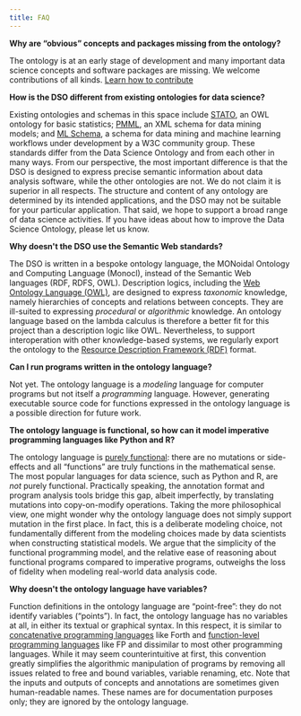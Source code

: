 ```yaml
---
title: FAQ
---
```


**Why are “obvious” concepts and packages missing from the ontology?**

The ontology is at an early stage of development and many important data science concepts and software packages are missing. We welcome contributions of all kinds. [Learn how to contribute](/help/contribute)

**How is the DSO different from existing ontologies for data science?**

Existing ontologies and schemas in this space include [STATO](http://stato-ontology.org/), an OWL ontology for basic statistics; [PMML](http://dmg.org/pmml/v4-3/GeneralStructure.html), an XML schema for data mining models; and [ML Schema](https://www.w3.org/community/ml-schema/), a schema for data mining and machine learning workflows under development by a W3C community group. These standards differ from the Data Science Ontology and from each other in many ways. From our perspective, the most important difference is that the DSO is designed to express precise semantic information about data analysis software, while the other ontologies are not. We do not claim it is superior in all respects. The structure and content of any  ontology are determined by its intended applications, and the DSO may not be suitable for your particular application. That said, we hope to support a broad range of data science activities. If you have ideas about how to improve the Data Science Ontology, please let us know.

**Why doesn't the DSO use the Semantic Web standards?**

The DSO is written in a bespoke ontology language, the MONoidal Ontology and Computing Language (Monocl), instead of the Semantic Web languages (RDF, RDFS, OWL). Description logics, including the [Web Ontology Language (OWL)](https://www.w3.org/TR/owl-primer/), are designed to express *taxonomic* knowledge, namely hierarchies of concepts and relations between concepts. They are ill-suited to expressing *procedural* or *algorithmic* knowledge. An ontology language based on the lambda calculus is therefore a better fit for this project than a description logic like OWL. Nevertheless, to support interoperation with other knowledge-based systems, we regularly export the ontology to the [Resource Description Framework (RDF)](https://www.w3.org/TR/rdf11-primer/) format.

**Can I run programs written in the ontology language?**

Not yet. The ontology language is a *modeling* language for computer programs but not itself a *programming* language. However, generating executable source code for functions expressed in the ontology language is a possible direction for future work.

**The ontology language is functional, so how can it model imperative programming languages like Python and R?**

The ontology language is [purely functional](https://en.wikipedia.org/wiki/Purely_functional_programming): there are no mutations or side-effects and all “functions” are truly functions in the mathematical sense. The most popular languages for data science, such as Python and R, are *not* purely functional. Practically speaking, the annotation format and program analysis tools bridge this gap, albeit imperfectly, by translating mutations into copy-on-modify operations. Taking the more philosophical view, one might wonder why the ontology language does not simply support mutation in the first place. In fact, this is a deliberate modeling choice, not fundamentally different from the modeling choices made by data scientists when constructing statistical models. We argue that the simplicity of the functional programming model, and the relative ease of reasoning about functional programs compared to imperative programs, outweighs the loss of fidelity when modeling real-world data analysis code.

**Why doesn't the ontology language have variables?**

Function definitions in the ontology language are “point-free”: they do not identify variables (“points”). In fact, the ontology language has no variables at all, in either its textual or graphical syntax. In this respect, it is similar to [concatenative programming languages](https://en.wikipedia.org/wiki/Concatenative_programming_language) like Forth and [function-level programming languages](https://en.wikipedia.org/wiki/Function-level_programming) like FP and dissimilar to most other programming languages. While it may seem counterintuitive at first, this convention greatly simplifies the algorithmic manipulation of programs by removing all issues related to free and bound variables, variable renaming, etc. Note that the inputs and outputs of concepts and annotations are sometimes given human-readable names. These names are for documentation purposes only; they are ignored by the ontology language.
